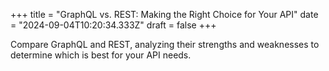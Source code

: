 +++
title = "GraphQL vs. REST: Making the Right Choice for Your API"
date = "2024-09-04T10:20:34.333Z"
draft = false
+++

Compare GraphQL and REST, analyzing their strengths and weaknesses to determine which is best for your API needs.
        